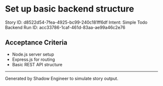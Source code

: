 # Set up basic backend structure

Story ID: d8522d54-7fea-4925-bc99-240c181ff6df
Intent: Simple Todo Backend
Run ID: acc33786-1caf-461d-83aa-ae99a46c2e76

## Acceptance Criteria
- Node.js server setup
- Express.js for routing
- Basic REST API structure

---
Generated by Shadow Engineer to simulate story output.
